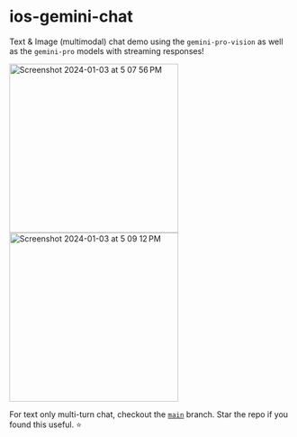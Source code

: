 # ios-gemini-chat
Text & Image (multimodal) chat demo using the `gemini-pro-vision` as well as the `gemini-pro` models with streaming responses!


<img width="300" alt="Screenshot 2024-01-03 at 5 07 56 PM" src="https://github.com/anupdsouza/ios-gemini-chat/assets/103429618/a49714c7-30d5-4741-a2dc-d7792d30d089">

<img width="300" alt="Screenshot 2024-01-03 at 5 09 12 PM" src="https://github.com/anupdsouza/ios-gemini-chat/assets/103429618/d8d47f0c-2c89-444d-a763-e7935062d854">

For text only multi-turn chat, checkout the [`main`](https://github.com/anupdsouza/ios-gemini-chat) branch.
Star the repo if you found this useful. ⭐️
